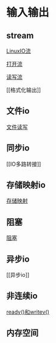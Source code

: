 # 输入输出

## stream

[LinuxIO流](Linux_IO_Stream.md)

[打开流](Linux_stream_open_API.md)

[读写流](Linux_stream_read_and_write.md)

[[格式化输出]]

## 文件io

[文件读写](Linux_file_API_read_write.md)

## 同步io

[[IO多路转接]]

## 存储映射io

[存储映射](Linux_IO_API_mmap.md)

## 阻塞

[阻塞](Linux_Block.md)

## 异步io
  
[[异步io]]

## 非连续io

[readv()和writev()](Linux_IO_API_readv_and_writev.md)

## 内存空间

